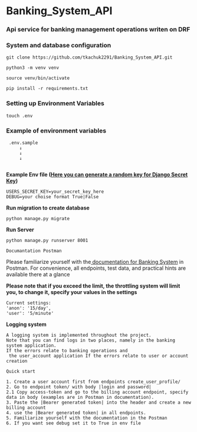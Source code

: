 # Banking_System_API
 
### Api service for banking management operations writen on DRF  


### System and database configuration
```shell
git clone https://github.com/tkachuk2291/Banking_System_API.git
```

```shell
python3 -m venv venv  
``` 
```shell
source venv/bin/activate  
```
```shell
pip install -r requirements.txt  
```
### Setting up Environment Variables
```shell
touch .env  
```
### Example of environment variables
``` 
 .env.sample 
     ↓
     ↓
     ↓
 
```
**Example Env file ([Here you can generate a random key for Django Secret Key](https://djecrety.ir/))**

```
USERS_SECRET_KEY=your_secret_key_here
DEBUG=your choise format True|False
```

**Run migration to create database**
```shell
python manage.py migrate  
```
**Run Server**
```shell
python manage.py runserver 8001  
```
```
Documantation Postman
```
Please familiarize yourself with the[ documentation for Banking System](https://app.getpostman.com/run-collection/34236566-6de45ffd-5fe9-4284-a458-9edb348e5585?action=collection%2Ffork&source=rip_markdown&collection-url=entityId%3D34236566-6de45ffd-5fe9-4284-a458-9edb348e5585%26entityType%3Dcollection%26workspaceId%3D787d7e3e-0ca8-4cef-a1ea-1177714682e1
) in Postman.
For convenience, all endpoints, test data, and practical hints are available there at a glance

**Please note that if you exceed the limit, the throttling system will limit you, to change it, specify your values in the settings** 
```
Current settings:
'anon': '15/day',
'user': '5/minute'
```
**Logging system** 
```
A logging system is implemented throughout the project.  
Note that you can find logs in two places, namely in the banking system application.
If the errors relate to banking operations and
 the user_account application If the errors relate to user or account creation
```

```
Quick start
```

```
1. Create a user account first from endpoints create_user_profile/
2. Go to endpoint token/ with body |login and password|
2.1 Copy access-token and go to the billing account endpoint, specify data in body (examples are in Postman in documentation).
3. Paste the |Bearer generated token| into the header and create a new billing account
4. use the |Bearer generated token| in all endpoints.
5. Familiarize yourself with the documentation in the Postman 
6. If you want see debug set it to True in env file
```





